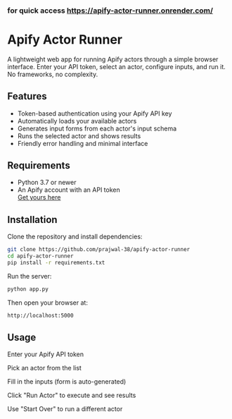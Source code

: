### for quick access https://apify-actor-runner.onrender.com/ 

# Apify Actor Runner

A lightweight web app for running Apify actors through a simple browser interface. Enter your API token, select an actor, configure inputs, and run it. No frameworks, no complexity.

## Features

- Token-based authentication using your Apify API key
- Automatically loads your available actors
- Generates input forms from each actor's input schema
- Runs the selected actor and shows results
- Friendly error handling and minimal interface

## Requirements

- Python 3.7 or newer
- An Apify account with an API token  
  [Get yours here](https://console.apify.com/account#/integrations)

## Installation

Clone the repository and install dependencies:

```bash
git clone https://github.com/prajwal-38/apify-actor-runner
cd apify-actor-runner
pip install -r requirements.txt
```

Run the server:

```bash
python app.py
```
Then open your browser at:
```bash
http://localhost:5000
```
## Usage

Enter your Apify API token

Pick an actor from the list

Fill in the inputs (form is auto-generated)

Click "Run Actor" to execute and see results

Use "Start Over" to run a different actor

